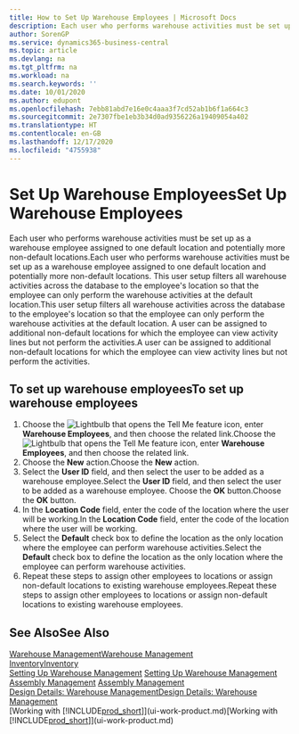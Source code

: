 ```yaml
---
title: How to Set Up Warehouse Employees | Microsoft Docs
description: Each user who performs warehouse activities must be set up as a warehouse employee assigned to one default location and potentially more non-default locations.
author: SorenGP
ms.service: dynamics365-business-central
ms.topic: article
ms.devlang: na
ms.tgt_pltfrm: na
ms.workload: na
ms.search.keywords: ''
ms.date: 10/01/2020
ms.author: edupont
ms.openlocfilehash: 7ebb81abd7e16e0c4aaa3f7cd52ab1b6f1a664c3
ms.sourcegitcommit: 2e7307fbe1eb3b34d0ad9356226a19409054a402
ms.translationtype: HT
ms.contentlocale: en-GB
ms.lasthandoff: 12/17/2020
ms.locfileid: "4755938"
---
```

# <a name="set-up-warehouse-employees"></a><span data-ttu-id="65c11-103">Set Up Warehouse Employees</span><span class="sxs-lookup"><span data-stu-id="65c11-103">Set Up Warehouse Employees</span></span>
<span data-ttu-id="65c11-104">Each user who performs warehouse activities must be set up as a warehouse employee assigned to one default location and potentially more non-default locations.</span><span class="sxs-lookup"><span data-stu-id="65c11-104">Each user who performs warehouse activities must be set up as a warehouse employee assigned to one default location and potentially more non-default locations.</span></span> <span data-ttu-id="65c11-105">This user setup filters all warehouse activities across the database to the employee's location so that the employee can only perform the warehouse activities at the default location.</span><span class="sxs-lookup"><span data-stu-id="65c11-105">This user setup filters all warehouse activities across the database to the employee's location so that the employee can only perform the warehouse activities at the default location.</span></span> <span data-ttu-id="65c11-106">A user can be assigned to additional non-default locations for which the employee can view activity lines but not perform the activities.</span><span class="sxs-lookup"><span data-stu-id="65c11-106">A user can be assigned to additional non-default locations for which the employee can view activity lines but not perform the activities.</span></span>

## <a name="to-set-up-warehouse-employees"></a><span data-ttu-id="65c11-107">To set up warehouse employees</span><span class="sxs-lookup"><span data-stu-id="65c11-107">To set up warehouse employees</span></span>  
1.  <span data-ttu-id="65c11-108">Choose the ![Lightbulb that opens the Tell Me feature](media/ui-search/search_small.png "Tell me what you want to do") icon, enter **Warehouse Employees**, and then choose the related link.</span><span class="sxs-lookup"><span data-stu-id="65c11-108">Choose the ![Lightbulb that opens the Tell Me feature](media/ui-search/search_small.png "Tell me what you want to do") icon, enter **Warehouse Employees**, and then choose the related link.</span></span>  
2. <span data-ttu-id="65c11-109">Choose the **New** action.</span><span class="sxs-lookup"><span data-stu-id="65c11-109">Choose the **New** action.</span></span>  
3. <span data-ttu-id="65c11-110">Select the **User ID** field, and then select the user to be added as a warehouse employee.</span><span class="sxs-lookup"><span data-stu-id="65c11-110">Select the **User ID** field, and then select the user to be added as a warehouse employee.</span></span> <span data-ttu-id="65c11-111">Choose the **OK** button.</span><span class="sxs-lookup"><span data-stu-id="65c11-111">Choose the **OK** button.</span></span>  
6.  <span data-ttu-id="65c11-112">In the **Location Code** field, enter the code of the location where the user will be working.</span><span class="sxs-lookup"><span data-stu-id="65c11-112">In the **Location Code** field, enter the code of the location where the user will be working.</span></span>  
7.  <span data-ttu-id="65c11-113">Select the **Default** check box to define the location as the only location where the employee can perform warehouse activities.</span><span class="sxs-lookup"><span data-stu-id="65c11-113">Select the **Default** check box to define the location as the only location where the employee can perform warehouse activities.</span></span>  
8.  <span data-ttu-id="65c11-114">Repeat these steps to assign other employees to locations or assign non-default locations to existing warehouse employees.</span><span class="sxs-lookup"><span data-stu-id="65c11-114">Repeat these steps to assign other employees to locations or assign non-default locations to existing warehouse employees.</span></span>  

## <a name="see-also"></a><span data-ttu-id="65c11-115">See Also</span><span class="sxs-lookup"><span data-stu-id="65c11-115">See Also</span></span>  
[<span data-ttu-id="65c11-116">Warehouse Management</span><span class="sxs-lookup"><span data-stu-id="65c11-116">Warehouse Management</span></span>](warehouse-manage-warehouse.md)  
[<span data-ttu-id="65c11-117">Inventory</span><span class="sxs-lookup"><span data-stu-id="65c11-117">Inventory</span></span>](inventory-manage-inventory.md)  
<span data-ttu-id="65c11-118">[Setting Up Warehouse Management](warehouse-setup-warehouse.md)   </span><span class="sxs-lookup"><span data-stu-id="65c11-118">[Setting Up Warehouse Management](warehouse-setup-warehouse.md)   </span></span>  
<span data-ttu-id="65c11-119">[Assembly Management](assembly-assemble-items.md)  </span><span class="sxs-lookup"><span data-stu-id="65c11-119">[Assembly Management](assembly-assemble-items.md)  </span></span>  
[<span data-ttu-id="65c11-120">Design Details: Warehouse Management</span><span class="sxs-lookup"><span data-stu-id="65c11-120">Design Details: Warehouse Management</span></span>](design-details-warehouse-management.md)  
<span data-ttu-id="65c11-121">[Working with [!INCLUDE[prod_short](includes/prod_short.md)]](ui-work-product.md)</span><span class="sxs-lookup"><span data-stu-id="65c11-121">[Working with [!INCLUDE[prod_short](includes/prod_short.md)]](ui-work-product.md)</span></span>  
